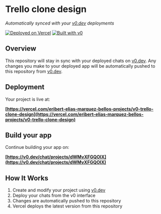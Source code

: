 # Trello clone design

*Automatically synced with your [v0.dev](https://v0.dev) deployments*

[![Deployed on Vercel](https://img.shields.io/badge/Deployed%20on-Vercel-black?style=for-the-badge&logo=vercel)](https://vercel.com/eribert-elias-marquez-bellos-projects/v0-trello-clone-design)
[![Built with v0](https://img.shields.io/badge/Built%20with-v0.dev-black?style=for-the-badge)](https://v0.dev/chat/projects/dWMvXFGQOlX)

## Overview

This repository will stay in sync with your deployed chats on [v0.dev](https://v0.dev).
Any changes you make to your deployed app will be automatically pushed to this repository from [v0.dev](https://v0.dev).

## Deployment

Your project is live at:

**[https://vercel.com/eribert-elias-marquez-bellos-projects/v0-trello-clone-design](https://vercel.com/eribert-elias-marquez-bellos-projects/v0-trello-clone-design)**

## Build your app

Continue building your app on:

**[https://v0.dev/chat/projects/dWMvXFGQOlX](https://v0.dev/chat/projects/dWMvXFGQOlX)**

## How It Works

1. Create and modify your project using [v0.dev](https://v0.dev)
2. Deploy your chats from the v0 interface
3. Changes are automatically pushed to this repository
4. Vercel deploys the latest version from this repository
